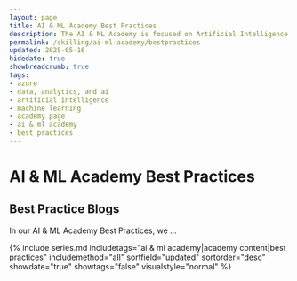 ```yaml
---
layout: page
title: AI & ML Academy Best Practices
description: The AI & ML Academy is focused on Artificial Intelligence and Machine Learning on the Microsoft Azure platform. 
permalink: /skilling/ai-ml-academy/bestpractices
updated: 2025-05-16
hidedate: true
showbreadcrumb: true
tags:
- azure
- data, analytics, and ai
- artificial intelligence
- machine learning
- academy page
- ai & ml academy
- best practices
---
```


# AI & ML Academy Best Practices

## Best Practice Blogs

In our AI & ML Academy Best Practices, we ... 

{% include series.md 
    includetags="ai & ml academy|academy content|best practices" 
    includemethod="all" 
    sortfield="updated" sortorder="desc" showdate="true" showtags="false" 
    visualstyle="normal"
%}